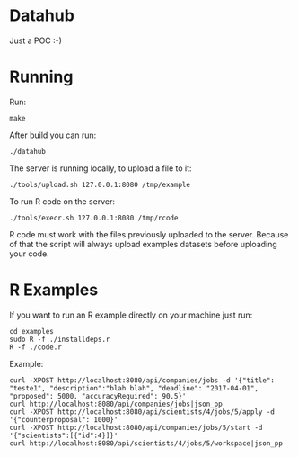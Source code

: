 # Datahub

Just a POC :-)

# Running

Run:

```
make
```

After build you can run:

```
./datahub
```

The server is running locally, to upload a file to it:

```
./tools/upload.sh 127.0.0.1:8080 /tmp/example
```

To run R code on the server:

```
./tools/execr.sh 127.0.0.1:8080 /tmp/rcode
```

R code must work with the files previously uploaded
to the server. Because of that the script will always
upload examples datasets before uploading your code.


# R Examples

If you want to run an R example directly on your machine just run:

```
cd examples
sudo R -f ./installdeps.r
R -f ./code.r
```

Example:
```
curl -XPOST http://localhost:8080/api/companies/jobs -d '{"title": "teste1", "description":"blah blah", "deadline": "2017-04-01", "proposed": 5000, "accuracyRequired": 90.5}'
curl http://localhost:8080/api/companies/jobs|json_pp
curl -XPOST http://localhost:8080/api/scientists/4/jobs/5/apply -d '{"counterproposal": 1000}'
curl -XPOST http://localhost:8080/api/companies/jobs/5/start -d '{"scientists":[{"id":4}]}'
curl http://localhost:8080/api/scientists/4/jobs/5/workspace|json_pp
```
